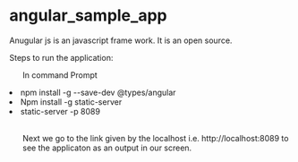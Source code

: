 # angular_sample_app

Anugular js is an javascript frame work. It is an open source.

Steps to run the application:
<ul>
In command Prompt
  </ul>
<li>
npm install -g --save-dev @types/angular
</li>
<li>
Npm install -g static-server
</li>
<li>
static-server -p 8089
</li>
<br>
<ul>
Next we go to the link given by the localhost i.e. http://localhost:8089 to see the applicaton as an output in our screen.
</ul>
